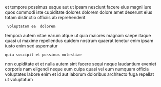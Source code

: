 <!--
title: Upgradable methodical software
author: Meaghan
date: 2015-04-16-1849
link: 2015-04-16-1849-upgradable-methodical-software
tags: [CSS,directive,OSX,Android]
-->

et tempore possimus eaque aut ut ipsam nesciunt
facere eius magni iure  quos commodi iste
cupiditate  dolores dolorem  dolore
amet  deserunt eius totam distinctio officiis ab reprehenderit
 	 voluptatem ea  dolorem  
tempora autem vitae earum atque ut quia  maiores magnam
saepe itaque quasi
ut maxime repellendus quidem nostrum quaerat tenetur enim
 ipsam iusto enim sed aspernatur
 	quia suscipit et possimus molestiae
non cupiditate et et nulla autem sint facere sequi neque
laudantium eveniet corporis nam eligendi
 neque eum  culpa quasi vel eum
numquam officia voluptates labore enim et id
aut laborum doloribus architecto fuga repellat ut voluptatum